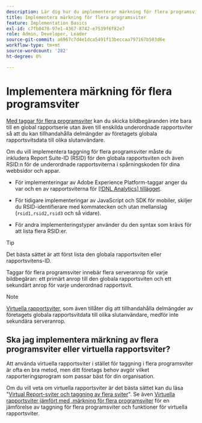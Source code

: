 ```yaml
---
description: Lär dig hur du implementerar märkning för flera programsviter för att skicka bildförfrågningar till flera rapportsviter.
title: Implementera märkning för flera programsviter
feature: Implementation Basics
exl-id: c7fb0478-97e1-4367-8742-e7539f6f82e7
role: Admin, Developer, Leader
source-git-commit: a6967c7d4e1dca5491f13beccaa797167b503d6e
workflow-type: tm+mt
source-wordcount: '282'
ht-degree: 0%

---
```


# Implementera märkning för flera programsviter

[Med taggar för flera programsviter](/help/admin/tools/manage-rs/rollup-report-suite.md) kan du skicka bildbegäranden inte bara till en global rapportserie utan även till enskilda underordnade rapportsviter så att du kan tillhandahålla delmängder av företagets globala rapportsvitsdata till olika slutanvändare.

Om du vill implementera taggning för flera programsviter måste du inkludera Report Suite-ID (RSID) för den globala rapportsviten och även RSID:n för de underordnade rapportsviterna i spårningskoden för dina webbsidor och appar.

* För implementeringar av Adobe Experience Platform-taggar anger du var och en av rapportsviterna för [[!DNL Analytics] tillägget](https://experienceleague.adobe.com/docs/experience-platform/tags/extensions/adobe/analytics/overview.html).

* För tidigare implementeringar av JavaScript och SDK för mobiler, skiljer du RSID-identifierare med kommatecken och utan mellanslag (`rsid1,rsid2,rsid3` och så vidare).

* För andra implementeringstyper använder du den syntax som krävs för att lista flera RSID:er.

>[!TIP]
>
> Det bästa sättet är att först lista den globala rapportsviten eller rapportsvitens-ID.

Taggar för flera programsviter innebär flera serveranrop för varje bildbegäran: ett primärt anrop till den globala rapportsviten och ett sekundärt anrop för varje underordnad rapportsvit.

>[!NOTE]
>
> [Virtuella rapportsviter](/help/components/vrs/vrs-about.md), som även tillåter dig att tillhandahålla delmängder av företagets globala rapportsvitdata till olika slutanvändare, medför inte sekundära serveranrop.

## Ska jag implementera märkning av flera programsviter eller virtuella rapportsviter?

Att använda virtuella rapportsviter i stället för taggning i flera programsviter är ofta en bra metod, men ditt företags behov avgör vilket rapporteringsprogram som passar bäst för din organisation.

Om du vill veta om virtuella rapportsviter är det bästa sättet kan du läsa &quot;[Virtual Report-sviter och taggning av flera sviter](/help/components/vrs/vrs-considerations.md)&quot;. Se även [Virtuella rapportsviter jämfört med ,märkning för flera programsviter](/help/components/vrs/vrs-about.md#section_317E4D21CCD74BC38166D2F57D214F78) för en jämförelse av taggning för flera programsviter och funktioner för virtuella rapportsviter.
